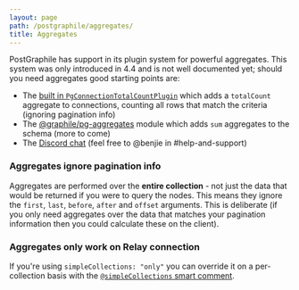 ```yaml
---
layout: page
path: /postgraphile/aggregates/
title: Aggregates
---
```


PostGraphile has support in its plugin system for powerful aggregates. This
system was only introduced in 4.4 and is not well documented yet; should you
need aggregates good starting points are:

- The
  [built in `PgConnectionTotalCountPlugin`](https://github.com/graphile/graphile-engine/blob/2353cf94867a88d76062ab274a30ce930a30aab7/packages/graphile-build-pg/src/plugins/PgConnectionTotalCount.js)
  which adds a `totalCount` aggregate to connections, counting all rows that
  match the criteria (ignoring pagination info)
- The [@graphile/pg-aggregates](https://github.com/graphile/pg-aggregates) module
  which adds `sum` aggregates to the schema (more to come)
- The [Discord chat](http://discord.gg/graphile) (feel free to @benjie in
  #help-and-support)

### Aggregates ignore pagination info

Aggregates are performed over the **entire collection** - not just the data that
would be returned if you were to query the nodes. This means they ignore the
`first`, `last`, `before`, `after` and `offset` arguments. This is deliberate
(if you only need aggregates over the data that matches your pagination
information then you could calculate these on the client).

### Aggregates only work on Relay connection

If you're using `simpleCollections: "only"` you can override it on a
per-collection basis with the
[`@simpleCollections` smart comment](/postgraphile/smart-comments/#simple-collections).
